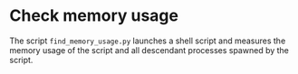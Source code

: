 # Check memory usage

The script `find_memory_usage.py` launches a shell script and measures the memory usage of the script and all descendant processes spawned by the script.
